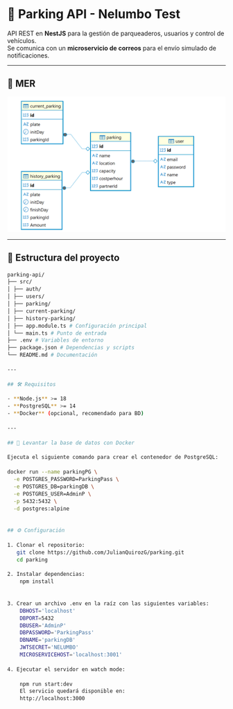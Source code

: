 # 🚗 Parking API - Nelumbo Test

API REST en **NestJS** para la gestión de parqueaderos, usuarios y control de vehículos.  
Se comunica con un **microservicio de correos** para el envío simulado de notificaciones.

---
## 📂 MER

![MER](./image.png)

---
## 📂 Estructura del proyecto
```bash
parking-api/
├── src/
│ ├── auth/
│ ├── users/ 
│ ├── parking/ 
│ ├── current-parking/ 
│ ├── history-parking/ 
│ ├── app.module.ts # Configuración principal
│ └── main.ts # Punto de entrada
├── .env # Variables de entorno
├── package.json # Dependencias y scripts
└── README.md # Documentación

---

## 🛠️ Requisitos

- **Node.js** >= 18
- **PostgreSQL** >= 14
- **Docker** (opcional, recomendado para BD)

---

## 🐘 Levantar la base de datos con Docker

Ejecuta el siguiente comando para crear el contenedor de PostgreSQL:

docker run --name parkingPG \
  -e POSTGRES_PASSWORD=ParkingPass \
  -e POSTGRES_DB=parkingDB \
  -e POSTGRES_USER=AdminP \
  -p 5432:5432 \
  -d postgres:alpine


## ⚙️ Configuración

1. Clonar el repositorio:
   git clone https://github.com/JulianQuirozG/parking.git
   cd parking

2. Instalar dependencias:
    npm install


3. Crear un archivo .env en la raíz con las siguientes variables:
    DBHOST='localhost'
    DBPORT=5432
    DBUSER='AdminP'
    DBPASSWORD='ParkingPass'
    DBNAME='parkingDB'
    JWTSECRET='NELUMBO' 
    MICROSERVICEHOST='localhost:3001'

4. Ejecutar el servidor en watch mode:

    npm run start:dev
    El servicio quedará disponible en:
    http://localhost:3000   